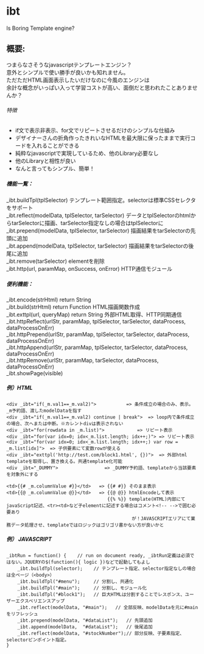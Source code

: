 # ibt
Is Boring Template engine?

## 概要:  
つまらなさそうなjavascriptテンプレートエンジン？  
意外とシンプルで使い勝手が良いかも知れません。  
ただただHTML画面表示したいだけなのに今風のエンジンは  
余計な概念がいっぱい入って学習コストが高い、面倒だと思われたことありませんか？  
###### 特徴  
  - if文で表示非表示、for文でリピートさせるだけのシンプルな仕組み 
  - デザイナーさんの折角作ったきれいなHTMLを最大限に保ったままで実行コードを入れることができる  
  - 純粋なjavascriptで実現しているため、他のLibrary必要なし  
  - 他のLibraryと相性が良い  
  - なんと言ってもシンプル、簡単！  
  
##### 機能一覧：  
_ibt.buildTpl(tplSelector)							テンプレート範囲指定。selectorは標準CSSセレクタをサポート  
_ibt.reflect(modelData, tplSelector, tarSelector)	データとtplSelectorのhtmlからtarSelectorに描画、tarSelector指定なしの場合はtplSelectorに  
_ibt.prepend(modelData, tplSelector, tarSelector)	描画結果をtarSelectorの先頭に追加  
_ibt.append(modelData, tplSelector, tarSelector)	描画結果をtarSelectorの後尾に追加  
_ibt.remove(tarSelector)							elementを削除  
_ibt.http(url, paramMap, onSuccess, onError)		HTTP通信モジュール  
  
##### 便利機能：  
_ibt.encode(strHtml) return String  
_ibt.build(strHtml) return Function				HTML描画関数作成  
_ibt.exttpl(url, queryMap) return String		外部HTML取得、HTTP同期通信  
_ibt.httpReflect(urlStr, paramMap, tplSelector, tarSelector, dataProcess, dataProcessOnErr)  
_ibt.httpPrepend(urlStr, paramMap, tplSelector, tarSelector, dataProcess, dataProcessOnErr)  
_ibt.httpAppend(urlStr, paramMap, tplSelector, tarSelector, dataProcess, dataProcessOnErr)  
_ibt.httpRemove(urlStr, paramMap, tarSelector, dataProcess, dataProcessOnErr)  
_ibt.showPage(visible)  
  
##### 例）HTML  
```
<div _ibt="if(_m.val1==_m.val2)">			=> 条件成立の場合のみ、表示。_m予約語、渡したmodelDataを指す
<div _ibt="if(_m.val1==_m.val2) continue | break">	=> loop内で条件成立の場合、次へまたは中断。※カレントdivは表示されない
<div _ibt="for(rowdata in _m.list)">			=> リピート表示
<div _ibt="for(var idx=0; idx<_m.list.length; idx++;)">	=> リピート表示
<div _ibt="for(var idx=0; idx<_m.list.length; idx++;) var row = _m.list[idx]">	=> 子供要素にて変数rowが使える
<div _ibt="exttpl('http://test.com/block1.html', {})">	=> 外部html templateを取得し、置き換える。共通template化可能
<div _ibt="_DUMMY">					=> _DUMMY予約語、templateから当該要素を対象外にする

<td>{{# _m.columnValue #}}</td>	  => {{# #}} そのまま表示
<td>{{@ _m.columnValue @}}</td>	  => {{@ @}} htmlEncodeして表示
                                     {{% %}} template(HTML)内部にてjavaScript記述、<tr><td>など子elementに記述する場合はコメント<!-- -->で囲む必要あり
                                              が！JAVASCRIPTエリアにて業務データ処理させ、templateではロジックはゴリゴリ書かない方が良いかと
```
##### 例） JAVASCRIPT  
```
_ibtRun = function() {    // run on document ready, _ibtRun定義は必須ではない。JQUERYの$(function(){ logic })などで起動してもよし  
	_ibt.buildTpl(selector);	// テンプレート指定、selector指定なしの場合は全ページ（<body>）  
	_ibt.buildTpl("#menu");		// 分割し、共通化  
	_ibt.buildTpl("#main");		// 分割し、モジュール化  
	_ibt.buildTpl("#block1");	// 巨大HTMLは分割することでレスポンス、ユーザーエクスペリエンスアップ  
	_ibt.reflect(modelData, "#main");	// 全部反映、modelDataを元に#mainをリフレッシュ  
	_ibt.prepend(modelData, "#dataList");	// 先頭追加  
	_ibt.append(modelData, 	"#dataList");	// 後尾追加  
	_ibt.reflect(modelData, "#stockNumber");// 部分反映、子要素指定、selectorピンポイント指定。  
}  
```
